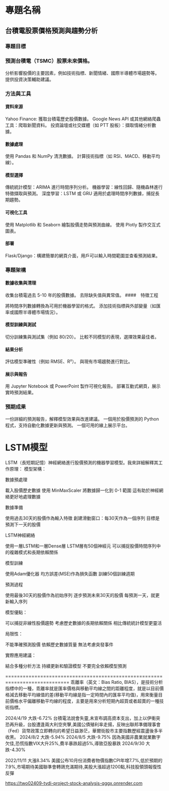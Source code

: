 #  專題名稱
## 台積電股票價格預測與趨勢分析

### 專題目標
### 預測台積電（TSMC）股票未來價格。
分析影響股價的主要因素，例如技術指標、新聞情緒、國際半導體市場趨勢等。
提供投資決策輔助建議。
### 方法與工具
#### 資料來源

Yahoo Finance: 獲取台積電歷史股價數據。
Google News API 或其他網絡爬蟲工具：爬取新聞資料。
投資論壇或社交媒體（如 PTT 股板）：擷取情緒分析數據。
#### 數據處理

使用 Pandas 和 NumPy 清洗數據。
計算技術指標（如 RSI、MACD、移動平均線）。
#### 模型選擇

傳統統計模型：ARIMA 進行時間序列分析。
機器學習：線性回歸、隨機森林進行特徵擷取與預測。
深度學習：LSTM 或 GRU 適用於處理時間序列數據，捕捉長期趨勢。
#### 可視化工具

使用 Matplotlib 和 Seaborn 繪製股價走勢與預測曲線。
使用 Plotly 製作交互式圖表。
#### 部署

Flask/Django：構建簡單的網頁介面，用戶可以輸入時間範圍並查看預測結果。


### 專題架構
#### 數據收集與清理

收集台積電過去 5-10 年的股價數據。
去除缺失值與異常值。
####　特徵工程

將時間序列數據轉換為可用於機器學習的格式。
添加技術指標與外部變量（如匯率或國際半導體市場情況）。
#### 模型訓練與測試

切分訓練集與測試集（例如 80/20）。
比較不同模型的表現，選擇效果最佳者。
#### 結果分析

評估模型準確性（例如 RMSE、R²）。
與現有市場趨勢進行對比。
#### 展示與報告

用 Jupyter Notebook 或 PowerPoint 製作可視化報告。
部署互動式網頁，展示實時預測結果。


### 預期成果
一份詳細的預測報告，解釋模型效果與改進建議。
一個用於股價預測的 Python 程式，支持自動化數據更新與預測。
一個可用的線上展示平台。



# LSTM模型
LSTM（長短期記憶）神經網絡進行股價預測的機器學習模型。我來詳細解釋其工作原理：
模型架構：

數據預處理


載入股價歷史數據
使用 MinMaxScaler 將數據歸一化到 0-1 範圍
這有助於神經網絡更好地處理數據


數據準備


使用過去30天的股價作為輸入特徵
創建滑動窗口：每30天作為一個序列
目標是預測下一天的股價


LSTM神經網絡


使用一層LSTM和一層Dense層
LSTM層有50個神經元
可以捕捉股價時間序列中的複雜模式和長期依賴關係


模型訓練


使用Adam優化器
均方誤差(MSE)作為損失函數
訓練50個訓練週期


預測過程


使用最後30天的股價作為初始序列
逐步預測未來30天的股價
每預測一天，就更新輸入序列

模型優點：

可以捕捉非線性股價趨勢
考慮歷史數據的長期依賴關係
相比傳統統計模型更靈活

局限性：

不能準確預測股價
依賴歷史數據質量
無法考慮突發事件

實際應用建議：

結合多種分析方法
持續更新和驗證模型
不要完全依賴模型預測

============================================================================
乖離率（英文：Bias Ratio, BIAS），是技術分析指標中的一種，乖離率就是匯率價格與移動平均線之間的距離程度，就是以目前價格減去移動平均線值的差(移動平均線是指一定時間內的匯率平均值)，用來衡量目前價格水平偏離移動平均線的程度，主要是用來分析短期內超買或者超賣的一種技術指標。

2024/4/19 大跌-6.72%  台積電法說會失靈,未宣布調高資本支出，加上以伊衝突恐再升級，台股遭逢兩大利空夾擊,美國公債殖利率走揚，反映出聯邦準備理事會（Fed）貨幣政策立即轉向的希望日益渺茫，華爾街股市主要指數歷經震盪後多半收黑。
2024/8/2 大跌-5.94%
2024/8/5 大跌-9.75% 因為美國非農業就業數字欠佳,恐慌指數VIX大升25%,費半暴跌超過5%,導致亞股暴跌
2024/9/30 大跌-4.30% 

2022/11/11 大漲8.34% 美國公布10月份消費者物價指數CPI年增7.7%,低於預期的7.9%,市場期待美國聯準會轉鴿充滿期待,美股大漲超過1200點,科技股領頭報復性反彈

https://two02409-tvdi-project-stock-analysis-qggx.onrender.com